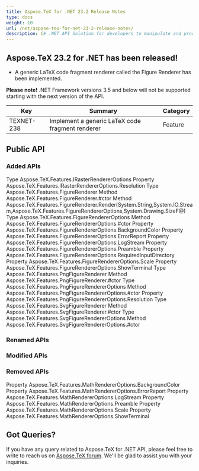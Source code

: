 ```yaml
---
title: Aspose.TeX for .NET 23.2 Release Notes
type: docs
weight: 10
url: /net/aspose-tex-for-net-23-2-release-notes/
description: C# .NET API Solution for developers to manipulate and process TeX and LaTeX files. Release Notes of Aspose.TeX API solution for .NET | Release 2023.02
---
```


## Aspose.TeX 23.2 for .NET has been released!

 * A generic LaTeX code fragment renderer called the Figure Renderer has been implemented.
 
**Please note!** .NET Framework versions 3.5 and below will not be supported starting with the next version of the API.
 
| Key | Summary | Category |
|---|---|---|
| TEXNET-238 | Implement a generic LaTeX code fragment renderer | Feature |
 
## Public API
### Added APIs
Type Aspose.TeX.Features.IRasterRendererOptions
Property Aspose.TeX.Features.IRasterRendererOptions.Resolution
Type Aspose.TeX.Features.FigureRenderer
Method Aspose.TeX.Features.FigureRenderer.#ctor
Method Aspose.TeX.Features.FigureRenderer.Render(System.String,System.IO.Stream,Aspose.TeX.Features.FigureRendererOptions,System.Drawing.SizeF@)
Type Aspose.TeX.Features.FigureRendererOptions
Method Aspose.TeX.Features.FigureRendererOptions.#ctor
Property Aspose.TeX.Features.FigureRendererOptions.BackgroundColor
Property Aspose.TeX.Features.FigureRendererOptions.ErrorReport
Property Aspose.TeX.Features.FigureRendererOptions.LogStream
Property Aspose.TeX.Features.FigureRendererOptions.Preamble
Property Aspose.TeX.Features.FigureRendererOptions.RequiredInputDirectory
Property Aspose.TeX.Features.FigureRendererOptions.Scale
Property Aspose.TeX.Features.FigureRendererOptions.ShowTerminal
Type Aspose.TeX.Features.PngFigureRenderer
Method Aspose.TeX.Features.PngFigureRenderer.#ctor
Type Aspose.TeX.Features.PngFigureRendererOptions
Method Aspose.TeX.Features.PngFigureRendererOptions.#ctor
Property Aspose.TeX.Features.PngFigureRendererOptions.Resolution
Type Aspose.TeX.Features.SvgFigureRenderer
Method Aspose.TeX.Features.SvgFigureRenderer.#ctor
Type Aspose.TeX.Features.SvgFigureRendererOptions
Method Aspose.TeX.Features.SvgFigureRendererOptions.#ctor

### Renamed APIs

### Modified APIs

### Removed APIs
Property Aspose.TeX.Features.MathRendererOptions.BackgroundColor
Property Aspose.TeX.Features.MathRendererOptions.ErrorReport
Property Aspose.TeX.Features.MathRendererOptions.LogStream
Property Aspose.TeX.Features.MathRendererOptions.Preamble
Property Aspose.TeX.Features.MathRendererOptions.Scale
Property Aspose.TeX.Features.MathRendererOptions.ShowTerminal

## Got Queries?
If you have any query related to Aspose.TeX for .NET API, please feel free to write to reach us on [Aspose.TeX forum](https://forum.aspose.com/c/tex/). We'll be glad to assist you with your inquiries.
